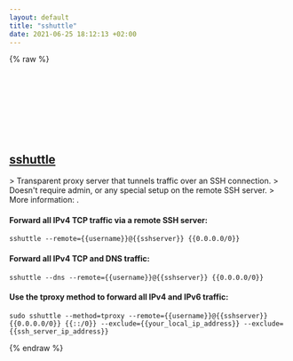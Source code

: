 ```yaml
---
layout: default
title: "sshuttle"
date: 2021-06-25 18:12:13 +02:00
---
```

{% raw %}
<h2 id="sshuttle">
  <a href="/en/osx/sshuttle.html">sshuttle</a> <a href="#sshuttle"><svg class="icon">
    <use href="/assets/images/unicode_sprite.svg#link" />
  </svg></a>
</h2>
> Transparent proxy server that tunnels traffic over an SSH connection.
> Doesn't require admin, or any special setup on the remote SSH server.
> More information: <https://github.com/sshuttle/sshuttle>.

#### Forward all IPv4 TCP traffic via a remote SSH server:
```shell
sshuttle --remote={{username}}@{{sshserver}} {{0.0.0.0/0}}
```
#### Forward all IPv4 TCP and DNS traffic:
```shell
sshuttle --dns --remote={{username}}@{{sshserver}} {{0.0.0.0/0}}
```
#### Use the tproxy method to forward all IPv4 and IPv6 traffic:
```shell
sudo sshuttle --method=tproxy --remote={{username}}@{{sshserver}} {{0.0.0.0/0}} {{::/0}} --exclude={{your_local_ip_address}} --exclude={{ssh_server_ip_address}}
```
{% endraw %}